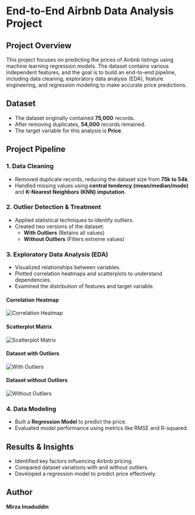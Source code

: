 # End-to-End Airbnb Data Analysis Project

## Project Overview

This project focuses on predicting the prices of Airbnb listings using machine learning regression models. The dataset contains various independent features, and the goal is to build an end-to-end pipeline, including data cleaning, exploratory data analysis (EDA), feature engineering, and regression modeling to make accurate price predictions.

## Dataset

- The dataset originally contained **75,000** records.
- After removing duplicates, **54,000** records remained.
- The target variable for this analysis is **Price**.

## Project Pipeline

### 1. Data Cleaning

- Removed duplicate records, reducing the dataset size from **75k to 54k**.
- Handled missing values using **central tendency (mean/median/mode)** and **K-Nearest Neighbors (KNN) imputation**.

### 2. Outlier Detection & Treatment

- Applied statistical techniques to identify outliers.
- Created two versions of the dataset:
  - **With Outliers** (Retains all values)
  - **Without Outliers** (Filters extreme values)

### 3. Exploratory Data Analysis (EDA)

- Visualized relationships between variables.
- Plotted correlation heatmaps and scatterplots to understand dependencies.
- Examined the distribution of features and target variable.

#### Correlation Heatmap
![Correlation Heatmap](EDA/correlation_heatmap.jpg)

#### Scatterplot Matrix
![Scatterplot Matrix](EDA/scatterplot_matrix.jpg)

#### Dataset with Outliers
![With Outliers](EDA/With_Outlier.jpg)

#### Dataset without Outliers
![Without Outliers](EDA/Without_Outlier.jpg)

### 4. Data Modeling

- Built a **Regression Model** to predict the price.
- Evaluated model performance using metrics like RMSE and R-squared.


## Results & Insights

- Identified key factors influencing Airbnb pricing.
- Compared dataset variations with and without outliers.
- Developed a regression model to predict price effectively.

## Author

**Mirza Imaduddin**
